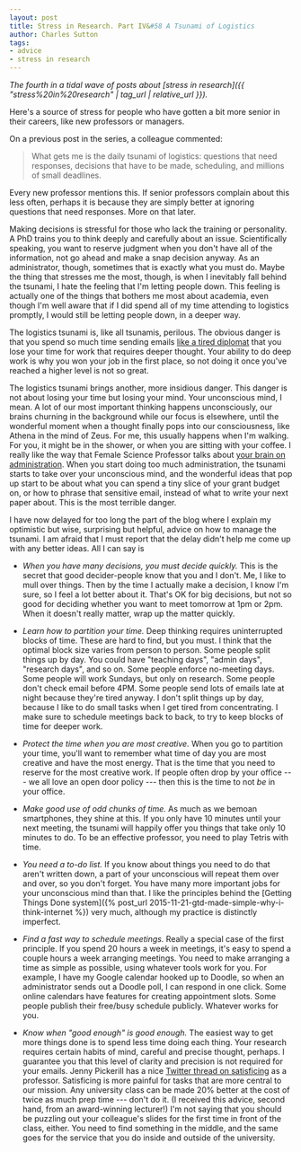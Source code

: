 ```yaml
---
layout: post
title: Stress in Research. Part IV&#58 A Tsunami of Logistics
author: Charles Sutton
tags:
- advice
- stress in research
---
```


*The fourth in a tidal wave of posts about
[stress in research]({{ "stress%20in%20research" | tag_url | relative_url }}).*

Here's a source of stress for people who have gotten a bit more senior
in their careers, like new professors or managers.

On a previous post in the series, a colleague commented:
> What gets me is the daily tsunami of logistics: questions that need responses,
> decisions that have to be made, scheduling, and millions of small deadlines.

Every new professor mentions this. If senior professors complain about this
less often, perhaps it is because they are simply better at ignoring questions
that need responses. More on that later.

Making decisions is stressful for those who lack the training or personality.
A PhD trains you to think deeply and carefully about an issue.
Scientifically speaking, you want to reserve judgment when you don't have all of
the information, not go ahead and make a snap decision anyway.
As an administrator, though, sometimes that is exactly what you must do.
Maybe the thing that stresses me the most, though, is when I inevitably fall
behind the tsunami, I hate the feeling that I'm letting people down.
This feeling is actually one of the things that bothers me most about
academia, even though I'm well aware that if I did spend all of my
time attending to logistics promptly, I would still be letting people down,
in a deeper way.

The logistics tsunami is, like all tsunamis, perilous. The obvious danger
is that you spend so much time sending emails
[like a tired diplomat](http://theoatmeal.com/comics/email_monster)
that you lose your time for work that requires deeper thought.
Your ability to do deep work is why you won your job in the first place,
so not doing it once you've reached a higher level is not so great.

The logistics tsunami brings another, more insidious danger.
This danger is not about losing
your time but losing your mind. Your unconscious mind, I mean.
A lot of our most important thinking happens unconsciously,
our brains churning in the background while our focus is elsewhere,
until the wonderful moment when a thought finally pops into our consciousness,
like Athena in the mind of Zeus.
For me, this usually happens when I'm walking.
For you, it might be in the shower, or when you are sitting with your coffee.
I really like the way that Female Science Professor talks about
[your brain on administration](http://science-professor.blogspot.com/2014/11/this-is-your-brain-on-administration.html).
When you start doing too much administration, the tsunami starts to take
over your unconscious mind, and the wonderful ideas that pop up start to be
about what you can spend a tiny slice of your grant budget on, or
how to phrase that sensitive email, instead of what to write your
next paper about. This is the most terrible danger.

I have now delayed for too long the part of the blog where I explain my
optimistic but wise, surprising but helpful, advice on how
to manage the tsunami. I am afraid that I must report that
the delay didn't help me come up with any better ideas.
All I can say is

* *When you have many decisions, you must decide quickly.* This is the secret
that good decider-people know that you and I don't. Me, I like to mull over
things. Then by the time I actually make a decision, I know I'm sure,
so I feel a lot better about it. That's OK for big decisions, but not so good
for deciding whether you want to meet tomorrow at 1pm or 2pm.
When it doesn't really matter, wrap up the matter quickly.

* *Learn how to partition your time.* Deep thinking requires uninterrupted
blocks of time. These are hard to find, but you must.
I think that the optimal block size varies from person
to person. Some people split things up by day.
You could have "teaching days", "admin days", "research days", and so on.
Some people enforce no-meeting days. Some people will work Sundays,
but only on research.
Some people don't check email before 4PM.
Some people send lots of emails late at night because they're tired anyway.
I don't split things up by day, because I like to do small tasks
when I get tired from concentrating. I make sure to schedule meetings back
to back, to try to keep blocks of time for deeper work.

* *Protect the time when you are most creative.* When you go to partition
your time, you'll want to remember what time of day you are most creative
and have the most energy. That is the time that you need to reserve for
the most creative work. If people often drop by your office --- we all love
an open door policy --- then this is the time to not *be* in your
office.

* *Make good use of odd chunks of time.* As much as we bemoan smartphones,
they shine at this. If you only have 10 minutes until your next meeting,
the tsunami will happily offer you things that take only 10 minutes to do.
To be an effective professor, you need to play Tetris with time.

* *You need a to-do list.* If you know about things you need to do
that aren't written down, a part of your unconscious will repeat them over
and over, so you don't forget. You have many more important jobs for
your unconscious mind than that. I like the principles behind the
[Getting Things Done system]({% post_url 2015-11-21-gtd-made-simple-why-i-think-internet %})
  very much, although my practice is distinctly imperfect.

* *Find a fast way to schedule meetings.* Really a special case of the first
principle. If you spend 20 hours a week in meetings, it's easy to spend
a couple hours a week arranging meetings. You need to make arranging a time
as simple as possible, using whatever tools work for you. For example,
I have my Google calendar hooked up to Doodle, so when an administrator
sends out a Doodle poll, I can respond in one click. Some online calendars
have features for creating appointment slots. Some people publish their
free/busy schedule publicly. Whatever works for you.

* *Know when "good enough" is good enough.* The easiest way to get more things
done is to spend less time doing each thing. Your research requires certain
habits of mind, careful and precise thought, perhaps. I guarantee you that
this level of clarity and precision is not required for your emails.
Jenny Pickerill has a nice
[Twitter thread on satisficing](https://twitter.com/JennyPickerill/status/985780112112091141)
as a professor.
Satisficing is more painful for tasks that are more central
to our mission. Any university class can be made 20% better at the cost
of twice as much prep time --- don't do it. (I received this advice,
  second hand, from an award-winning lecturer!) I'm not saying that
you should be puzzling out your colleague's slides for the first time
in front of the class, either. You need to find something in the middle,
and the same goes for the service that you do inside and outside
of the university.
